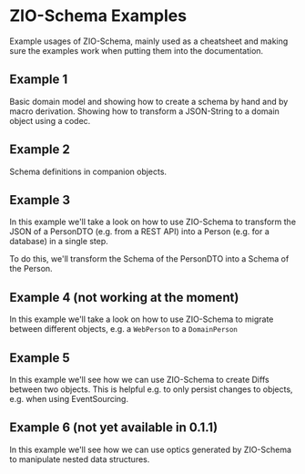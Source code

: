 # ZIO-Schema Examples


Example usages of ZIO-Schema, mainly used as a cheatsheet and making sure the examples work
when putting them into the documentation.

## Example 1
Basic domain model and showing how to create a schema by hand and by macro derivation.
Showing how to transform a JSON-String to a domain object using a codec.


## Example 2
Schema definitions in companion objects. 

## Example 3
In this example we'll take a look on how to use ZIO-Schema to
transform the JSON of a PersonDTO (e.g. from a REST API) into a Person (e.g. for a database) in a single step.

To do this, we'll transform the Schema of the PersonDTO into a Schema of the Person.


## Example 4 (not working at the moment)
In this example we'll take a look on how to use ZIO-Schema to migrate between different objects, 
e.g. a `WebPerson` to a `DomainPerson`

## Example 5
In this example we'll see how we can use ZIO-Schema to create Diffs between two objects. This is helpful 
e.g. to only persist changes to objects, e.g. when using EventSourcing.

## Example 6 (not yet available in 0.1.1)
In this example we'll see how we can use optics generated by ZIO-Schema to manipulate nested data structures.
